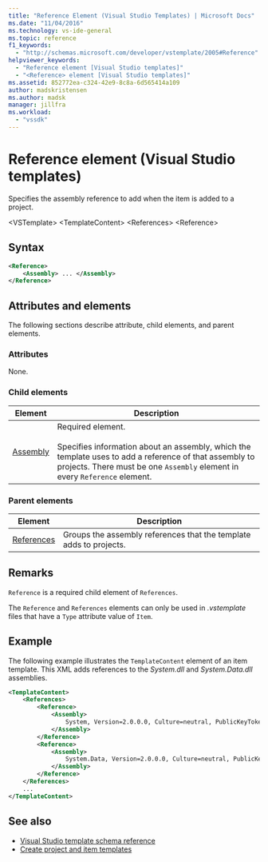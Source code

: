 ```yaml
---
title: "Reference Element (Visual Studio Templates) | Microsoft Docs"
ms.date: "11/04/2016"
ms.technology: vs-ide-general
ms.topic: reference
f1_keywords:
  - "http://schemas.microsoft.com/developer/vstemplate/2005#Reference"
helpviewer_keywords:
  - "Reference element [Visual Studio templates]"
  - "<Reference> element [Visual Studio templates]"
ms.assetid: 852772ea-c324-42e9-8c8a-6d565414a109
author: madskristensen
ms.author: madsk
manager: jillfra
ms.workload:
  - "vssdk"
---
```

# Reference element (Visual Studio templates)
Specifies the assembly reference to add when the item is added to a project.

 \<VSTemplate>
 \<TemplateContent>
 \<References>
 \<Reference>

## Syntax

```xml
<Reference>
    <Assembly> ... </Assembly>
</Reference>
```

## Attributes and elements
 The following sections describe attribute, child elements, and parent elements.

### Attributes
 None.

### Child elements

|Element|Description|
|-------------|-----------------|
|[Assembly](../extensibility/assembly-element-visual-studio-templates.md)|Required element.<br /><br /> Specifies information about an assembly, which the template uses to add a reference of that assembly to projects. There must be one `Assembly` element in every `Reference` element.|

### Parent elements

|Element|Description|
|-------------|-----------------|
|[References](../extensibility/references-element-visual-studio-templates.md)|Groups the assembly references that the template adds to projects.|

## Remarks
 `Reference` is a required child element of `References`.

 The `Reference` and `References` elements can only be used in *.vstemplate* files that have a `Type` attribute value of `Item`.

## Example
 The following example illustrates the `TemplateContent` element of an item template. This XML adds references to the *System.dll* and *System.Data.dll* assemblies.

```xml
<TemplateContent>
    <References>
        <Reference>
            <Assembly>
                System, Version=2.0.0.0, Culture=neutral, PublicKeyToken=b77a5c561934e089
            </Assembly>
        </Reference>
        <Reference>
            <Assembly>
                System.Data, Version=2.0.0.0, Culture=neutral, PublicKeyToken=b77a5c561934e089
            </Assembly>
        </Reference>
    </References>
    ...
</TemplateContent>
```

## See also
- [Visual Studio template schema reference](../extensibility/visual-studio-template-schema-reference.md)
- [Create project and item templates](../ide/creating-project-and-item-templates.md)

